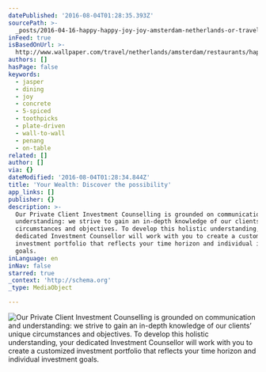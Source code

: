 ```yaml
---
datePublished: '2016-08-04T01:28:35.393Z'
sourcePath: >-
  _posts/2016-04-16-happy-happy-joy-joy-amsterdam-netherlands-or-travel-or-wallp.md
inFeed: true
isBasedOnUrl: >-
  http://www.wallpaper.com/travel/netherlands/amsterdam/restaurants/happy-happy-joy-joy
authors: []
hasPage: false
keywords:
  - jasper
  - dining
  - joy
  - concrete
  - 5-spiced
  - toothpicks
  - plate-driven
  - wall-to-wall
  - penang
  - on-table
related: []
author: []
via: {}
dateModified: '2016-08-04T01:28:34.844Z'
title: 'Your Wealth: Discover the possibility'
app_links: []
publisher: {}
description: >-
  Our Private Client Investment Counselling is grounded on communication and
  understanding: we strive to gain an in-depth knowledge of our clients’ unique
  circumstances and objectives. To develop this holistic understanding, your
  dedicated Investment Counsellor will work with you to create a customized
  investment portfolio that reflects your time horizon and individual investment
  goals.       
inLanguage: en
inNav: false
starred: true
_context: 'http://schema.org'
_type: MediaObject

---
```

![Our Private Client Investment Counselling is grounded on communication and understanding: we strive to gain an in-depth knowledge of our clients’ unique circumstances and objectives. To develop this holistic understanding, your dedicated Investment Counsellor will work with you to create a customized investment portfolio that reflects your time horizon and individual investment goals. ](https://the-grid-user-content.s3-us-west-2.amazonaws.com/0dbced29-01f0-4eeb-ac47-55d1781b9f40.jpg)